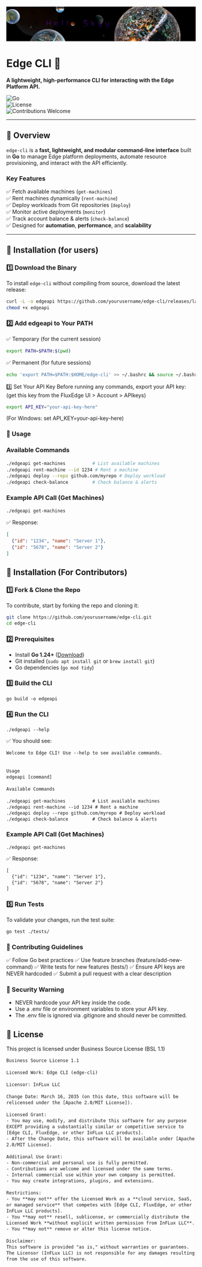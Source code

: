![Logo](/hs_logo.jpg)

# Edge CLI 🚀  
**A lightweight, high-performance CLI for interacting with the Edge Platform API.**  

![Go](https://img.shields.io/badge/Go-1.21-blue.svg)  
![License](https://img.shields.io/badge/license-MIT-green)  
![Contributions Welcome](https://img.shields.io/badge/contributions-welcome-orange.svg)  

---

## 📌 Overview  
`edge-cli` is a **fast, lightweight, and modular command-line interface** built in **Go** to manage Edge platform deployments, automate resource provisioning, and interact with the API efficiently.  

### Key Features  
✅ Fetch available machines (`get-machines`)  
✅ Rent machines dynamically (`rent-machine`)  
✅ Deploy workloads from Git repositories (`deploy`)  
✅ Monitor active deployments (`monitor`)  
✅ Track account balance & alerts (`check-balance`)  
✅ Designed for **automation**, **performance**, and **scalability**  

---

## 📌 Installation (for users)
### **1️⃣ Download the Binary**
To install `edge-cli` without compiling from source, download the latest release:

```bash
curl -L -o edgeapi https://github.com/yourusername/edge-cli/releases/latest/download/edgeapi
chmod +x edgeapi
```

### 2️⃣ Add edgeapi to Your PATH
✅ Temporary (for the current session)
```bash
export PATH=$PATH:$(pwd)
```
✅ Permanent (for future sessions)
```bash
echo 'export PATH=$PATH:$HOME/edge-cli' >> ~/.bashrc && source ~/.bashrc
```
3️⃣ Set Your API Key
Before running any commands, export your API key: (get this key from the FluxEdge UI > Account > APIkeys)
```bash
export API_KEY="your-api-key-here"
```
(For Windows: set API_KEY=your-api-key-here)

### 📌 Usage

### Available Commands
```bash
./edgeapi get-machines          # List available machines
./edgeapi rent-machine --id 1234 # Rent a machine
./edgeapi deploy --repo github.com/myrepo # Deploy workload
./edgeapi check-balance         # Check balance & alerts
```

### Example API Call (Get Machines)
```bash
./edgeapi get-machines
```
✅ Response:
```json
[
  {"id": "1234", "name": "Server 1"},
  {"id": "5678", "name": "Server 2"}
]
```


## 📌 Installation (For Contributors)

### 1️⃣ Fork & Clone the Repo
To contribute, start by forking the repo and cloning it:
```bash
git clone https://github.com/yourusername/edge-cli.git
cd edge-cli
```

### 2️⃣ Prerequisites  
- Install **Go 1.24+** ([Download](https://go.dev/dl/))  
- Git installed (`sudo apt install git` or `brew install git`)  
- Go dependencies (`go mod tidy`)

### 3️⃣ Build the CLI
```
go build -o edgeapi
```

### 4️⃣ Run the CLI
```
./edgeapi --help
```
✅ You should see:
```
Welcome to Edge CLI! Use --help to see available commands.


Usage
edgeapi [command]

Available Commands

./edgeapi get-machines          # List available machines
./edgeapi rent-machine --id 1234 # Rent a machine
./edgeapi deploy --repo github.com/myrepo # Deploy workload
./edgeapi check-balance         # Check balance & alerts
```

### Example API Call (Get Machines)
```
./edgeapi get-machines
```

✅ Response:
```
[
  {"id": "1234", "name": "Server 1"},
  {"id": "5678", "name": "Server 2"}
]
```
### 5️⃣ Run Tests
To validate your changes, run the test suite:
```bash
go test ./tests/
```


### 📌 Contributing Guidelines
✅ Follow Go best practices
✅ Use feature branches (feature/add-new-command)
✅ Write tests for new features (tests/)
✅ Ensure API keys are NEVER hardcoded
✅ Submit a pull request with a clear description

### 📌 Security Warning
- NEVER hardcode your API key inside the code.
- Use a .env file or environment variables to store your API key.
- The .env file is ignored via .gitignore and should never be committed.


## 📌 License

This project is licensed under Business Source License (BSL 1.1)

```
Business Source License 1.1

Licensed Work: Edge CLI (edge-cli)

Licensor: InFLux LLC

Change Date: March 16, 2035 (on this date, this software will be relicensed under the [Apache 2.0/MIT License]).

Licensed Grant:
- You may use, modify, and distribute this software for any purpose EXCEPT providing a substantially similar or competitive service to [Edge CLI, FluxEdge, or other InFLux LLC products].
- After the Change Date, this software will be available under [Apache 2.0/MIT License].

Additional Use Grant:
- Non-commercial and personal use is fully permitted.
- Contributions are welcome and licensed under the same terms.
- Internal commercial use within your own company is permitted.
- You may create integrations, plugins, and extensions.

Restrictions:
- You **may not** offer the Licensed Work as a **cloud service, SaaS, or managed service** that competes with [Edge CLI, FluxEdge, or other InFLux LLC products].
- You **may not** resell, sublicense, or commercially distribute the Licensed Work **without explicit written permission from InFLux LLC**.
- You **may not** remove or alter this license notice.

Disclaimer:
This software is provided "as is," without warranties or guarantees. The Licensor (InFLux LLC) is not responsible for any damages resulting from the use of this software.
```